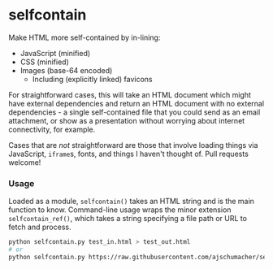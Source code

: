 # selfcontain

Make HTML more self-contained by in-lining:

 * JavaScript (minified)
 * CSS (minified)
 * Images (base-64 encoded)
     * Including (explicitly linked) favicons

For straightforward cases, this will take an HTML document which might
have external dependencies and return an HTML document with no
external dependencies - a single self-contained file that you could
send as an email attachment, or show as a presentation without
worrying about internet connectivity, for example.

Cases that are *not* straightforward are those that involve loading
things via JavaScript, `iframe`s, fonts, and things I haven't thought
of. Pull requests welcome!


### Usage

Loaded as a module, `selfcontain()` takes an HTML string and is the
main function to know. Command-line usage wraps the minor extension
`selfcontain_ref()`, which takes a string specifying a file path or
URL to fetch and process.

```bash
python selfcontain.py test_in.html > test_out.html
# or
python selfcontain.py https://raw.githubusercontent.com/ajschumacher/selfcontain/master/test_in.html > test_out.html
```
